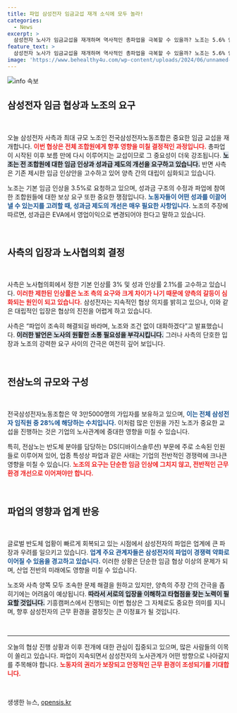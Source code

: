 ```yaml
---
title: 파업 삼성전자 임금교섭 재개 소식에 모두 놀라!
categories:
  - News
excerpt: >
  삼성전자 노사가 임금교섭을 재개하며 역사적인 총파업을 극복할 수 있을까? 노조는 5.6% 인상과 성과금 제도 개선을 요구하며, 사측은 5.1% 인상으로 맞고 있다. 과연 이 협상이 삼성전자의 미래를 바꿀 수 있을지 주목된다!
feature_text: >
  삼성전자 노사가 임금교섭을 재개하며 역사적인 총파업을 극복할 수 있을까? 노조는 5.6% 인상과 성과금 제도 개선을 요구하며, 사측은 5.1% 인상으로 맞고 있다. 과연 이 협상이 삼성전자의 미래를 바꿀 수 있을지 주목된다!
image: 'https://www.behealthy4u.com/wp-content/uploads/2024/06/unnamed-file.png'
---
```


<p><img src="https://www.behealthy4u.com/wp-content/uploads/2024/06/unnamed-file.png" alt="info 속보" /></p>

<h2 data-ke-size="size26">삼성전자 임금 협상과 노조의 요구</h2>

<p data-ke-size="size16">&nbsp;</p>

<p data-ke-size="size16">오늘 삼성전자 사측과 최대 규모 노조인 전국삼성전자노동조합은 중요한 임금 교섭을 재개합니다. <b><span style="color: #ee2323;">이번 협상은 전체 조합원에게 향후 영향을 미칠 결정적인 과정입니다.</span></b> 총파업이 시작된 이후 보름 만에 다시 이루어지는 교섭이므로 그 중요성이 더욱 강조됩니다. <b><span style="background-color: #21538527;">노조는 전 조합원에 대한 임금 인상과 성과급 제도의 개선을 요구하고 있습니다.</span></b> 반면 사측은 기존 제시한 임금 인상안을 고수하고 있어 양측 간의 대립이 심화되고 있습니다.</p>

<p data-ke-size="size16">노조는 기본 임금 인상을 3.5%로 요청하고 있으며, 성과금 구조의 수정과 파업에 참여한 조합원들에 대한 보상 요구 또한 중요한 쟁점입니다. <b><span style="color: #1a5490;">노동자들이 어떤 성과를 이끌어낼 수 있는지를 고려할 때, 성과금 제도의 개선은 매우 필요한 사항입니다.</span></b> 노조의 주장에 따르면, 성과급은 EVA에서 영업이익으로 변경되어야 한다고 말하고 있습니다.</p>

<p data-ke-size="size16">&nbsp;</p>

<h2 data-ke-size="size26">사측의 입장과 노사협의회 결정</h2>

<p data-ke-size="size16">&nbsp;</p>

<p data-ke-size="size16">사측은 노사협의회에서 정한 기본 인상률 3% 및 성과 인상률 2.1%를 고수하고 있습니다. <b><span style="color: #ee2323;">이러한 제한된 인상률은 노조 측의 요구와 크게 차이가 나기 때문에 양측의 갈등이 심화되는 원인이 되고 있습니다.</span></b> 삼성전자는 지속적인 협상 의지를 밝히고 있으나, 이와 같은 대립적인 입장은 협상의 진전을 어렵게 하고 있습니다.</p>

<p data-ke-size="size16">사측은 “파업이 조속히 해결되길 바라며, 노조와 조건 없이 대화하겠다”고 발표했습니다. <b><span style="background-color: #21538527;">이러한 발언은 노사의 원활한 소통 필요성을 부각시킵니다.</span></b> 그러나 사측의 단호한 입장과 노조의 강력한 요구 사이의 간극은 여전히 깊어 보입니다.</p>

<p data-ke-size="size16">&nbsp;</p>

<h2 data-ke-size="size26">전삼노의 규모와 구성</h2>

<p data-ke-size="size16">&nbsp;</p>

<p data-ke-size="size16">전국삼성전자노동조합은 약 3만5000명의 가입자를 보유하고 있으며, <b><span style="color: #1a5490;">이는 전체 삼성전자 임직원 중 28%에 해당하는 수치입니다.</span></b> 이처럼 많은 인원을 가진 노조가 중요한 교섭을 진행하는 것은 기업의 노사관계에 중대한 영향을 미칠 수 있습니다.</p>

<p data-ke-size="size16">특히, 전삼노는 반도체 분야를 담당하는 DS(디바이스솔루션) 부문에 주로 소속된 인원들로 이루어져 있어, 업종 특성상 파업과 같은 사태는 기업의 전반적인 경쟁력에 크나큰 영향을 미칠 수 있습니다. <b><span style="color: #ee2323;">노조의 요구는 단순한 임금 인상에 그치지 않고, 전반적인 근무 환경 개선으로 이어져야만 합니다.</span></b></p>

<p data-ke-size="size16">&nbsp;</p>

<h2 data-ke-size="size26">파업의 영향과 업계 반응</h2>

<p data-ke-size="size16">&nbsp;</p>

<p data-ke-size="size16">글로벌 반도체 업황이 빠르게 회복되고 있는 시점에서 삼성전자의 파업은 업계에 큰 파장과 우려를 일으키고 있습니다. <b><span style="color: #1a5490;">업계 주요 관계자들은 삼성전자의 파업이 경쟁력 약화로 이어질 수 있음을 경고하고 있습니다.</span></b> 이러한 상황은 단순한 임금 협상 이상의 문제가 되며, 산업 전반의 미래에도 영향을 미칠 수 있습니다.</p>

<p data-ke-size="size16">노조와 사측 양쪽 모두 조속한 문제 해결을 원하고 있지만, 양측의 주장 간의 간극을 좁히기에는 어려움이 예상됩니다. <b><span style="background-color: #21538527;">따라서 서로의 입장을 이해하고 타협점을 찾는 노력이 필요할 것입니다.</span></b> 기흥캠퍼스에서 진행되는 이번 협상은 그 자체로도 중요한 의미를 지니며, 향후 삼성전자의 근무 환경을 결정짓는 큰 이정표가 될 것입니다.</p>

<p data-ke-size="size16">&nbsp;</p>

<hr/>

<p data-ke-size="size16">오늘의 협상 진행 상황과 이후 전개에 대한 관심이 집중되고 있으며, 많은 사람들의 이목이 쏠리고 있습니다. 파업이 지속되면서 삼성전자의 노사관계가 어떤 방향으로 나아갈지를 주목해야 합니다. <b><span style="color: #ee2323;">노동자의 권리가 보장되고 안정적인 근무 환경이 조성되기를 기대합니다.</span></b></p>

<p data-ke-size="size16">&nbsp;</p>
생생한 뉴스, <a href="https://opensis.kr" rel="dofollow">opensis.kr</a>


